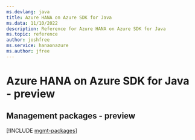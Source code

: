 ```yaml
---
ms.devlang: java
title: Azure HANA on Azure SDK for Java
ms.data: 11/10/2022
description: Reference for Azure HANA on Azure SDK for Java
ms.topic: reference
author: joshfree
ms.service: hanaonazure
ms.author: jfree
---
```

# Azure HANA on Azure SDK for Java - preview

## Management packages - preview
[!INCLUDE [mgmt-packages](hana-on-azure-mgmt-index.md)]